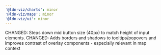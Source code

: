 ```yaml
---
'@ldn-viz/charts': minor
'@ldn-viz/maps': minor
'@ldn-viz/ui': minor
---
```


CHANGED: Steps down mid button size (40px) to match height of input elements. 
CHANGED: Adds borders and shadows to tooltips/popovers and improves contrast of overlay components - especially relevant in map context
